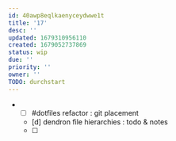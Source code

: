```yaml
---
id: 40awp8eqlkaenyceydwwe1t
title: '17'
desc: ''
updated: 1679310956110
created: 1679052737869
status: wip
due: ''
priority: ''
owner: ''
TODO: durchstart
---
```


- + [ ] #dotfiles refactor : git placement
  + [d] dendron file hierarchies : todo & notes
  + [ ]